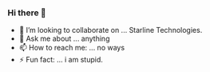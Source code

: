 ### Hi there 👋
- 👯 I’m looking to collaborate on ... Starline Technologies.
- 💬 Ask me about ... anything
- 📫 How to reach me: ... no ways
- ⚡ Fun fact: ... i am stupid.
